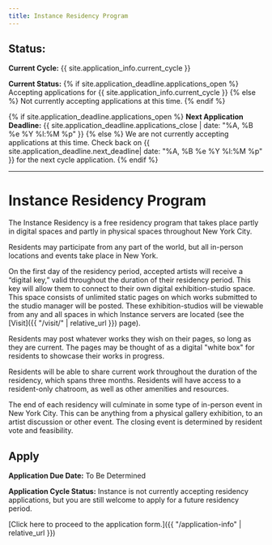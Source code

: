 ```yaml
---
title: Instance Residency Program
---
```


## Status:

**Current Cycle:** {{ site.application_info.current_cycle }}

**Current Status:**  {% if site.application_deadline.applications_open %} Accepting applications for {{ site.application_info.current_cycle }}
{% else %}
Not currently accepting applications at this time.
{% endif %}

{% if site.application_deadline.applications_open %}
**Next Application Deadline:** 
{{ site.application_deadline.applications_close | date: "%A, %B %e %Y %l:%M %p" }}
{% else %}
We are not currently accepting applications at this time. Check back on {{ site.application_deadline.next_deadline| date: "%A, %B %e %Y %l:%M %p" }} for the next cycle application.
{% endif %}

---

# Instance Residency Program

The Instance Residency is a free residency program that takes place partly in digital spaces and partly in physical spaces throughout New York City.

Residents may participate from any part of the world, but all in-person locations and events take place in New York.

On the first day of the residency period, accepted artists will receive a &ldquo;digital key,&rdquo; valid throughout the duration of their residency period. This key will allow them to connect to their own digital exhibition-studio space. This space consists of unlimited static pages on which works submitted to the studio manager will be posted. These exhibition-studios will be viewable from any and all spaces in which Instance servers are located (see the [Visit]({{ "/visit/" | relative_url }}) page).

Residents may post whatever works they wish on their pages, so long as they are current. The pages may be thought of as a digital "white box" for residents to showcase their works in progress.

Residents will be able to share current work throughout the duration of the residency, which spans three months. Residents will have access to a resident-only chatroom, as well as other amenities and resources.

The end of each residency will culminate in some type of in-person event in New York City. This can be anything from a physical gallery exhibition, to an artist discussion or other event. The closing event is determined by resident vote and feasibility.

## Apply

**Application Due Date:** To Be Determined

**Application Cycle Status:** Instance is not currently accepting residency applications, but you are still welcome to apply for a future residency period.

[Click here to proceed to the application form.]({{ "/application-info" | relative_url }})
